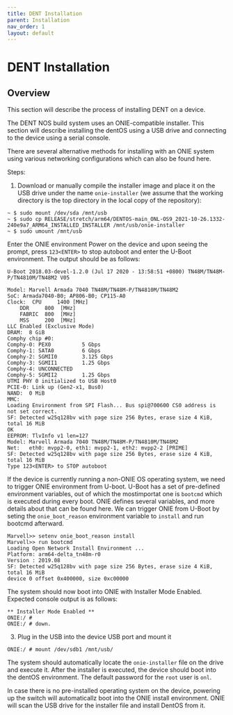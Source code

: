 ```yaml
---
title: DENT Installation
parent: Installation
nav_order: 1
layout: default
---
```


# DENT Installation

## Overview

This section will describe the process of installing DENT on a device.

The DENT NOS build system uses an ONIE-compatible installer.
This section will describe installing the dentOS using a USB drive and connecting
to the device using a serial console.

There are several alternative methods for installing with an ONIE
system using various networking configurations which can also be found here.

Steps:

1. Download or manually compile the installer image and place it on the USB drive
   under the name `onie-installer`
   (we assume that the working directory is the top directory in the local copy of the repository):

```
~ $ sudo mount /dev/sda /mnt/usb
~ $ sudo cp RELEASE/stretch/arm64/DENTOS-main_ONL-OS9_2021-10-26.1332-240e9a7_ARM64_INSTALLED_INSTALLER /mnt/usb/onie-installer
~ $ sudo umount /mnt/usb
```

Enter the ONIE environment Power on the device and upon seeing the prompt,
press `123<ENTER>` to stop autoboot and enter
the U-Boot environment. The output should be as follows:

```
U-Boot 2018.03-devel-1.2.0 (Jul 17 2020 - 13:58:51 +0800) TN48M/TN48M-P/TN4810M/TN48M2 V05

Model: Marvell Armada 7040 TN48M/TN48M-P/TN4810M/TN48M2
SoC: Armada7040-B0; AP806-B0; CP115-A0
Clock:  CPU     1400 [MHz]
	DDR     800  [MHz]
	FABRIC  800  [MHz]
	MSS     200  [MHz]
LLC Enabled (Exclusive Mode)
DRAM:  8 GiB
Comphy chip #0:
Comphy-0: PEX0          5 Gbps
Comphy-1: SATA0         6 Gbps
Comphy-2: SGMII0        3.125 Gbps
Comphy-3: SGMII1        1.25 Gbps
Comphy-4: UNCONNECTED
Comphy-5: SGMII2        1.25 Gbps
UTMI PHY 0 initialized to USB Host0
PCIE-0: Link up (Gen2-x1, Bus0)
NAND:  0 MiB
MMC:
Loading Environment from SPI Flash... Bus spi@700600 CS0 address is not set correct.
SF: Detected w25q128bv with page size 256 Bytes, erase size 4 KiB, total 16 MiB
OK
EEPROM: TlvInfo v1 len=127
Model: Marvell Armada 7040 TN48M/TN48M-P/TN4810M/TN48M2
Net:   eth0: mvpp2-0, eth1: mvpp2-1, eth2: mvpp2-2 [PRIME]
SF: Detected w25q128bv with page size 256 Bytes, erase size 4 KiB, total 16 MiB
Type 123<ENTER> to STOP autoboot
```

If the device is currently running a non-ONIE OS operating system, we need to trigger
ONIE environment from U-boot. U-Boot has a set of pre-defined environment variables,
out of which the mostimportat one is `bootcmd` which is executed during every boot.
ONIE defines several variables, and more details about that can be found here.
We can trigger ONIE from U-Boot by seting the `onie_boot_reason` environment variable to
`install` and run bootcmd afterward.

```
Marvell>> setenv onie_boot_reason install
Marvell>> run bootcmd
Loading Open Network Install Environment ...
Platform: arm64-delta_tn48m-r0
Version : 2019.08
SF: Detected w25q128bv with page size 256 Bytes, erase size 4 KiB, total 16 MiB
device 0 offset 0x400000, size 0xc00000
```

The system should now boot into ONIE with Installer Mode Enabled. Expected console output is as follows:

```
** Installer Mode Enabled **
ONIE:/ #
ONIE:/ # down.
```

3. Plug in the USB into the device USB port and mount it

`ONIE:/ # mount /dev/sdb1 /mnt/usb/`

The system should automatically locate the `onie-installer` file on the drive and execute it. After the installer
is executed, the device should boot into the dentOS environment. The default password for the `root` user is `onl`.

In case there is no pre-installed operating system on the device, powering up the switch will automaticallz boot
into the ONIE install environment. ONIE will scan the USB drive for the installer file and install DentOS from it.
